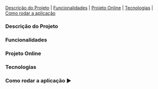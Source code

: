 
  [Descrição do Projeto](#descrição-do-projeto) | [Funcionalidades](#funcionalidades) | [Projeto Online](#projeto-online) | [Tecnologias](#tecnologias) | [Como rodar a aplicação](#como-rodar-a-aplicação)


### Descrição do Projeto

### Funcionalidades

### Projeto Online

### Tecnologias

### Como rodar a aplicação ▶️
